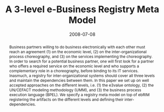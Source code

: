 ---
abstract: Business partners willing to do business electronically with each other
  must reach an agreement (1) on the economic level, (2) on the inter-organizational
  process choreography, and (3) on the services implementing the choreography. In
  order to search for a potential business partner, one will first look for a partner
  who offers a required service on the economic level and who supports a complementary
  role in a choreography, before binding to its IT services. Inasmuch, a registry
  for inter-organizational systems should cover all three levels and maintain the
  dependencies between them. In this paper we set up on well accepted approaches on
  the different levels, i.e. (1) the e3value ontology, (2) the UN/CEFACT modeling
  methodology (UMM), and (3) the business process execution language (BPEL). We specify
  a registry meta model on top of ebRIM registering the artifacts on the different
  levels and defining their inter-dependencies.
authors:
- Christian Huemer
- Philipp Liegl
- Rainer Schuster
- Marco Zapletal
date: '2008-07-08'
featured: false
links:
- name: Publik
  url: https://publik.tuwien.ac.at/showentry.php?ID=165760&lang=1
publication_types:
- '0'
publishDate: '2008-07-08'
title: A 3-level e-Business Registry Meta Model
url_pdf: http://publik.tuwien.ac.at/files/PubDat_165760.pdf
---